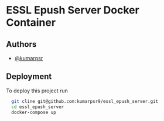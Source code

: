 # ESSL Epush Server Docker Container

## Authors

- [@kumarpsr](https://github.com/kumarpsr9/)


## Deployment

To deploy this project run

```bash
  git cline git@github.com:kumarpsr9/essl_epush_server.git
  cd essl_epush_server
  docker-compose up 
```


